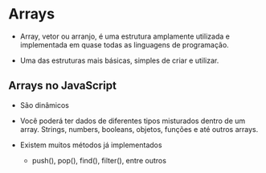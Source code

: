 # Arrays

* Array, vetor ou arranjo, é uma estrutura amplamente utilizada e implementada
em quase todas as linguagens de programação.

* Uma das estruturas mais básicas, simples de criar e utilizar.

## Arrays no JavaScript
* São dinâmicos

* Você poderá ter dados de diferentes tipos misturados
dentro de um array. Strings, numbers, booleans, objetos, funções e até outros arrays.

* Existem muitos métodos já implementados
    * push(), pop(), find(), filter(), entre outros